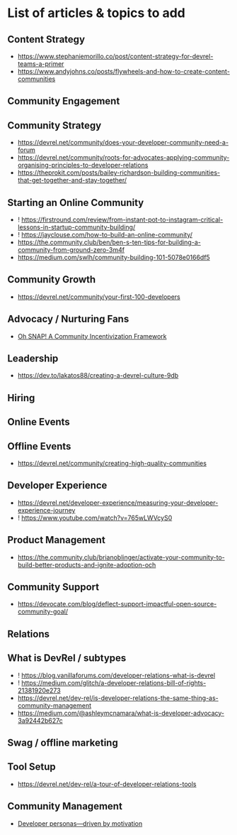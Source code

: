 # List of articles &amp; topics to add

## Content Strategy
- https://www.stephaniemorillo.co/post/content-strategy-for-devrel-teams-a-primer
- https://www.andyjohns.co/posts/flywheels-and-how-to-create-content-communities

## Community Engagement

## Community Strategy
- https://devrel.net/community/does-your-developer-community-need-a-forum
- https://devrel.net/community/roots-for-advocates-applying-community-organising-principles-to-developer-relations
- https://theprokit.com/posts/bailey-richardson-building-communities-that-get-together-and-stay-together/

## Starting an Online Community
- ! https://firstround.com/review/from-instant-pot-to-instagram-critical-lessons-in-startup-community-building/
- ! https://jayclouse.com/how-to-build-an-online-community/
- https://the.community.club/ben/ben-s-ten-tips-for-building-a-community-from-ground-zero-3m4f
- https://medium.com/swlh/community-building-101-5078e0166df5<Paste>

## Community Growth
- https://devrel.net/community/your-first-100-developers

## Advocacy / Nurturing Fans
* [Oh SNAP! A Community Incentivization Framework](https://hollyfirestone.medium.com/oh-snap-d0dfad89e79f)

## Leadership
- https://dev.to/lakatos88/creating-a-devrel-culture-9db

## Hiring

## Online Events

## Offline Events
- https://devrel.net/community/creating-high-quality-communities

## Developer Experience
- https://devrel.net/developer-experience/measuring-your-developer-experience-journey
- ! https://www.youtube.com/watch?v=765wLWVcyS0

## Product Management
- https://the.community.club/brianoblinger/activate-your-community-to-build-better-products-and-ignite-adoption-och

## Community Support
- https://devocate.com/blog/deflect-support-impactful-open-source-community-goal/

## Relations

## What is DevRel / subtypes
- ! https://blog.vanillaforums.com/developer-relations-what-is-devrel
- ! https://medium.com/glitch/a-developer-relations-bill-of-rights-21381920e273
- https://devrel.net/dev-rel/is-developer-relations-the-same-thing-as-community-management
- https://medium.com/@ashleymcnamara/what-is-developer-advocacy-3a92442b627c

## Swag / offline marketing

## Tool Setup
- https://devrel.net/dev-rel/a-tour-of-developer-relations-tools

## Community Management
* [Developer personas—driven by motivation](https://devocate.com/blog/developer-intel/developer-personas-driven-by-motivation)
